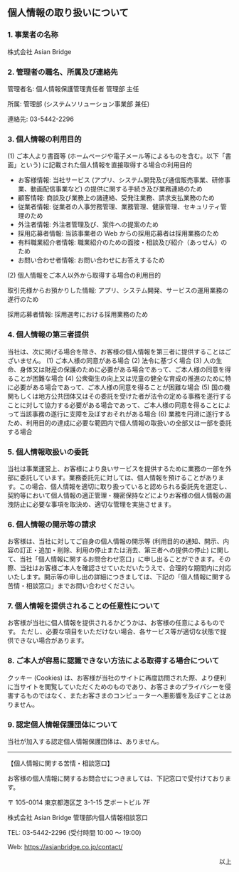 ## 個人情報の取り扱いについて

### 1. 事業者の名称

株式会社 Asian Bridge

### 2. 管理者の職名、所属及び連絡先

管理者名: 個人情報保護管理責任者 管理部 主任

所属: 管理部 (システムソリューション事業部 兼任)

連絡先: 03-5442-2296

### 3. 個人情報の利用目的

(1) ご本人より書面等 (ホームページや電子メール等によるものを含む。以下「書面」という) に記載された個人情報を直接取得する場合の利用目的

- お客様情報: 当社サービス (アプリ、システム開発及び通信販売事業、研修事業、動画配信事業など) の提供に関する手続き及び業務連絡のため
- 顧客情報: 商談及び業務上の諸連絡、受発注業務、請求支払業務のため
- 従業者情報: 従業者の人事労務管理、業務管理、健康管理、セキュリティ管理のため
- 外注者情報: 外注者管理及び、案件への提案のため
- 採用応募者情報: 当該事業者の Web からの採用応募者は採用業務のため
- 有料職業紹介者情報: 職業紹介のための面接・相談及び紹介（あっせん）のため
- お問い合わせ者情報: お問い合わせにお答えするため

(2) 個人情報をご本人以外から取得する場合の利用目的

取引先様からお預かりした情報: アプリ、システム開発、サービスの運用業務の遂行のため

採用応募者情報: 採用選考における採用業務のため

### 4. 個人情報の第三者提供

当社は、次に掲げる場合を除き、お客様の個人情報を第三者に提供することはございません。
(1) ご本人様の同意がある場合
(2) 法令に基づく場合
(3) 人の生命、身体又は財産の保護のために必要がある場合であって、ご本人様の同意を得ることが困難な場合
(4) 公衆衛生の向上又は児童の健全な育成の推進のために特に必要がある場合であって、ご本人様の同意を得ることが困難な場合
(5) 国の機関もしくは地方公共団体又はその委託を受けた者が法令の定める事務を遂行することに対して協力する必要がある場合であって、ご本人様の同意を得ることによって当該事務の遂行に支障を及ぼすおそれがある場合
(6) 業務を円滑に遂行するため、利用目的の達成に必要な範囲内で個人情報の取扱いの全部又は一部を委託する場合

### 5. 個人情報取扱いの委託

当社は事業運営上、お客様により良いサービスを提供するために業務の一部を外部に委託しています。業務委託先に対しては、個人情報を預けることがあります。この場合、個人情報を適切に取り扱っていると認められる委託先を選定し、契約等において個人情報の適正管理・機密保持などによりお客様の個人情報の漏洩防止に必要な事項を取決め、適切な管理を実施させます。

### 6. 個人情報の開示等の請求

お客様は、当社に対してご自身の個人情報の開示等 (利用目的の通知、開示、内容の訂正・追加・削除、利用の停止または消去、第三者への提供の停止) に関して、当社「個人情報に関するお問合わせ窓口」に申し出ることができます。その際、当社はお客様ご本人を確認させていただいたうえで、合理的な期間内に対応いたします。開示等の申し出の詳細につきましては、下記の「個人情報に関する苦情・相談窓口」までお問い合わせください。

### 7. 個人情報を提供されることの任意性について

お客様が当社に個人情報を提供されるかどうかは、お客様の任意によるものです。 ただし、必要な項目をいただけない場合、各サービス等が適切な状態で提供できない場合があります。

### 8. ご本人が容易に認識できない方法による取得する場合について

クッキー (Cookies) は、お客様が当社のサイトに再度訪問された際、より便利に当サイトを閲覧していただくためのものであり、お客さまのプライバシーを侵害するものではなく、またお客さまのコンピューターへ悪影響を及ぼすことはありません。

### 9. 認定個人情報保護団体について

当社が加入する認定個人情報保護団体は、ありません。

---

【個人情報に関する苦情・相談窓口】

お客様の個人情報に関するお問合せにつきましては、下記窓口で受付けております。

〒 105-0014 東京都港区芝 3-1-15 芝ボートビル 7F

株式会社 Asian Bridge 管理部内個人情報相談窓口

TEL: 03-5442-2296 (受付時間 10:00 ～ 19:00)

Web: https://asianbridge.co.jp/contact/

<p style="text-align:right;">以上</p>

